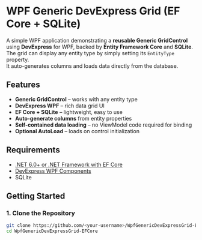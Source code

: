 # WPF Generic DevExpress Grid (EF Core + SQLite)

A simple WPF application demonstrating a **reusable Generic GridControl** using **DevExpress** for WPF, backed by **Entity Framework Core** and **SQLite**.  
The grid can display any entity type by simply setting its `EntityType` property.  
It auto-generates columns and loads data directly from the database.

## Features
- **Generic GridControl** – works with any entity type
- **DevExpress WPF** – rich data grid UI
- **EF Core + SQLite** – lightweight, easy to use
- **Auto-generate columns** from entity properties
- **Self-contained data loading** – no ViewModel code required for binding
- **Optional AutoLoad** – loads on control initialization

## Requirements
- [.NET 6.0+ or .NET Framework with EF Core](https://dotnet.microsoft.com/)
- [DevExpress WPF Components](https://www.devexpress.com/products/net/controls/wpf/)
- SQLite

## Getting Started

### 1. Clone the Repository
```bash
git clone https://github.com/<your-username>/WpfGenericDevExpressGrid-EFCore.git
cd WpfGenericDevExpressGrid-EFCore

